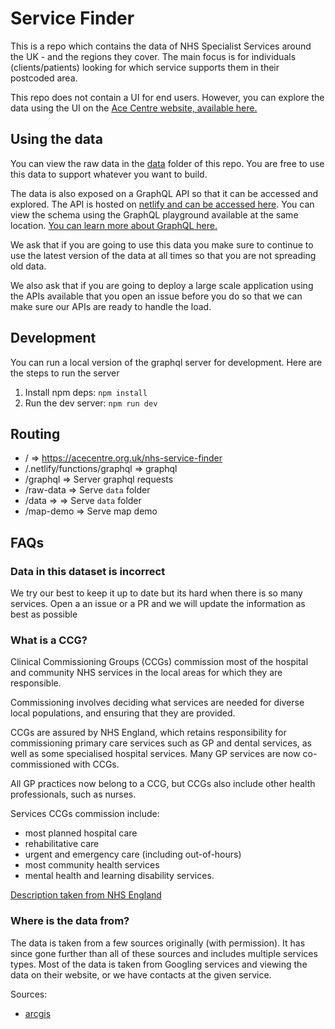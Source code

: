 # Service Finder

This is a repo which contains the data of NHS Specialist Services around the UK - and the regions they cover. The main focus is for individuals (clients/patients) looking for which service supports them in their postcoded area.

This repo does not contain a UI for end users. However, you can explore the data using the UI on the [Ace Centre website, available here.](https://acecentre.org.uk/nhs-service-finder)

## Using the data

You can view the raw data in the [data](./data) folder of this repo. You are free to use this data to support whatever you want to build.

The data is also exposed on a GraphQL API so that it can be accessed and explored. The API is hosted on [netlify and can be accessed here](https://servicefinder.acecentre.net/graphql). You can view the schema using the GraphQL playground available at the same location. [You can learn more about GraphQL here.](https://graphql.org/learn/)

We ask that if you are going to use this data you make sure to continue to use the latest version of the data at all times so that you are not spreading old data.

We also ask that if you are going to deploy a large scale application using the APIs available that you open an issue before you do so that we can make sure our APIs are ready to handle the load.

## Development

You can run a local version of the graphql server for development. Here are the steps to run the server

1. Install npm deps: `npm install`
2. Run the dev server: `npm run dev`

## Routing

- / => https://acecentre.org.uk/nhs-service-finder
- /.netlify/functions/graphql => graphql
- /graphql => Server graphql requests
- /raw-data => Serve `data` folder
- /data => => Serve `data` folder
- /map-demo => Serve map demo

## FAQs

### Data in this dataset is incorrect

We try our best to keep it up to date but its hard when there is so many services. Open a an issue or a PR and we will update the information as best as possible

### What is a CCG?

Clinical Commissioning Groups (CCGs) commission most of the hospital and community NHS services in the local areas for which they are responsible.

Commissioning involves deciding what services are needed for diverse local populations, and ensuring that they are provided.

CCGs are assured by NHS England, which retains responsibility for commissioning primary care services such as GP and dental services, as well as some specialised hospital services. Many GP services are now co-commissioned with CCGs.

All GP practices now belong to a CCG, but CCGs also include other health professionals, such as nurses.

Services CCGs commission include:

- most planned hospital care
- rehabilitative care
- urgent and emergency care (including out-of-hours)
- most community health services
- mental health and learning disability services.

[Description taken from NHS England](https://www.england.nhs.uk/ccgs/)

### Where is the data from?

The data is taken from a few sources originally (with permission). It has since gone further than all of these sources and includes multiple services types. Most of the data is taken from Googling services and viewing the data on their website, or we have contacts at the given service.

Sources:

- [arcgis](https://hub.arcgis.com/datasets/ons::clinical-commissioning-groups-april-2019-names-and-codes-in-england)
